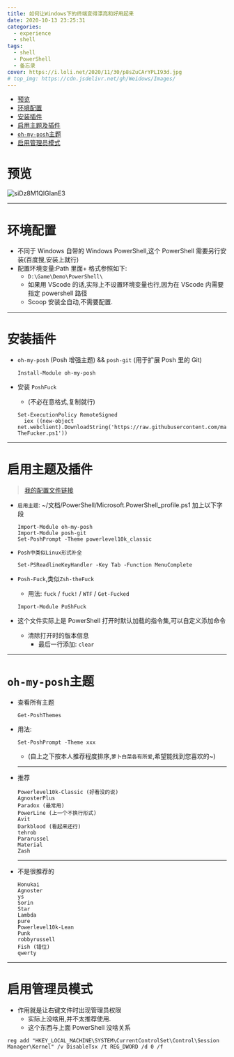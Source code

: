```yaml
---
title: 如何让Windows下的终端变得漂亮和好用起来
date: 2020-10-13 23:25:31
categories:
  - experience
  - shell
tags:
  - shell
  - PowerShell
  - 备忘录
cover: https://i.loli.net/2020/11/30/p8sZuCArYPLI93d.jpg
# top_img: https://cdn.jsdelivr.net/gh/Weidows/Images/
---
```


<!--
 * @Author: Weidows
 * @LastEditors: Weidows
 * @LastEditTime: 2021-03-11 23:48:26
 * @FilePath: \Weidowsd:\Game\Github\Blog-private\source\_posts\experience\shell\pwsh.md
-->

- [预览](#预览)
- [环境配置](#环境配置)
- [安装插件](#安装插件)
- [启用主题及插件](#启用主题及插件)
- [`oh-my-posh`主题](#oh-my-posh主题)
- [启用管理员模式](#启用管理员模式)

# 预览

![siDz8M1QlGIanE3](https://i.loli.net/2020/11/30/L26PcmM3KnW9YfT.jpg)

---

# 环境配置

- 不同于 Windows 自带的 Windows PowerShell,这个 PowerShell 需要另行安装(百度搜,安装上就行)
- 配置环境变量:Path 里面+ 格式参照如下:
  - `D:\Game\Demo\PowerShell\`
  - 如果用 VScode 的话,实际上不设置环境变量也行,因为在 VScode 内需要指定 powershell 路径
  - Scoop 安装全自动,不需要配置.

---

# 安装插件

- `oh-my-posh` (Posh 增强主题) && `posh-git` (用于扩展 Posh 里的 Git)

  ```
  Install-Module oh-my-posh
  ```

- 安装 `PoshFuck`

  - (不必在意格式,复制就行)

  ```
  Set-ExecutionPolicy RemoteSigned
    iex ((new-object net.webclient).DownloadString('https://raw.githubusercontent.com/mattparkes/PoShFuck/master/Install-TheFucker.ps1'))
  ```

---

# 启用主题及插件

> [我的配置文件链接](https://github.com/Weidows/Programming-Configuration/blob/master/PowerShell/Microsoft.PowerShell_profile.ps1)

- `启用主题`: ~/文档/PowerShell/Microsoft.PowerShell_profile.ps1 加上以下字段

  ```
  Import-Module oh-my-posh
  Import-Module posh-git
  Set-PoshPrompt -Theme powerlevel10k_classic
  ```

- `Posh中类似Linux形式补全`

  ```
  Set-PSReadlineKeyHandler -Key Tab -Function MenuComplete
  ```

- `Posh-Fuck`,类似`Zsh-theFuck`

  - 用法: `fuck` / `fuck!` / `WTF` / `Get-Fucked`

  ```
  Import-Module PoShFuck
  ```

- 这个文件实际上是 PowerShell 打开时默认加载的指令集,可以自定义添加命令
  - 清除打开时的版本信息
    - 最后一行添加: `clear`

---

# `oh-my-posh`主题

- 查看所有主题

  ```shell
  Get-PoshThemes
  ```

- 用法:

  ```shell
  Set-PoshPrompt -Theme xxx
  ```

  - (自上之下按本人推荐程度排序,`萝卜白菜各有所爱`,希望能找到您喜欢的~)

  ***

- 推荐

  ```
  Powerlevel10k-Classic (好看没的说)
  AgnosterPlus
  Paradox (最常用)
  PowerLine (上一个不换行形式)
  Avit
  Darkblood (看起来还行)
  tehrob
  Pararussel
  Material
  Zash
  ```

  ***

- 不是很推荐的

  ```
  Honukai
  Agnoster
  ys
  Sorin
  Star
  Lambda
  pure
  Powerlevel10k-Lean
  Punk
  robbyrussell
  Fish (错位)
  qwerty
  ```

---

# 启用管理员模式

- 作用就是让右键文件时出现管理员权限
  - 实际上没啥用,并不太推荐使用.
  - 这个东西与上面 PowerShell 没啥关系

```
reg add "HKEY_LOCAL_MACHINE\SYSTEM\CurrentControlSet\Control\Session Manager\Kernel" /v DisableTsx /t REG_DWORD /d 0 /f
```
